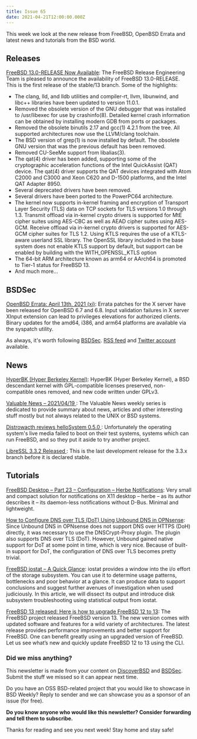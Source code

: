 ```yaml
---
title: Issue 65
date: 2021-04-21T12:00:00.000Z
---
```


This week we look at the new release from FreeBSD, OpenBSD Errata and latest news and tutorials from the BSD world.

<!-- more -->

## Releases

[FreeBSD 13.0-RELEASE Now Available](https://bsdsec.net/articles/freebsd-announce-freebsd-13-0-release-now-available?utm_source=bsdweekly): The FreeBSD Release Engineering Team is pleased to announce the availability of FreeBSD 13.0-RELEASE. This is the first release of the stable/13 branch. Some of the highlights:

 * The clang, lld, and lldb utilities and compiler-rt, llvm, libunwind, and libc++ libraries have been updated to version 11.0.1.
 * Removed the obsolete version of the GNU debugger that was installed to /usr/libexec for use by crashinfo(8). Detailed kernel crash information can be obtained by installing modern GDB from ports or packages.
 * Removed the obsolete binutils 2.17 and gcc(1) 4.2.1 from the tree. All supported architectures now use the LLVM/clang toolchain.
 * The BSD version of grep(1) is now installed by default. The obsolete GNU version that was the previous default has been removed.
 * Removed CU-SeeMe support from libalias(3).
 * The qat(4) driver has been added, supporting some of the cryptographic acceleration functions of the Intel QuickAssist (QAT) device. The qat(4) driver supports the QAT devices integrated with Atom C2000 and C3000 and Xeon C620 and D-1500 platforms, and the Intel QAT Adapter 8950.
 * Several deprecated drivers have been removed.
 * Several drivers have been ported to the PowerPC64 architecture.
 * The kernel now supports in-kernel framing and encryption of Transport Layer Security (TLS) data on TCP sockets for TLS versions 1.0 through 1.3. Transmit offload via in-kernel crypto drivers is supported for MtE cipher suites using AES-CBC as well as AEAD cipher suites using AES-GCM. Receive offload via in-kernel crypto drivers is supported for AES-GCM cipher suites for TLS 1.2. Using KTLS requires the use of a KTLS-aware userland SSL library. The OpenSSL library included in the base system does not enable KTLS support by default, but support can be enabled by building with the WITH_OPENSSL_KTLS option
 * The 64-bit ARM architecture known as arm64 or AArch64 is promoted to Tier-1 status for FreeBSD 13.
 * And much more...

## BSDSec

[OpenBSD Errata: April 13th, 2021 (xi)](https://bsdsec.net/articles/openbsd-errata-april-13th-2021-xi?utm_source=bsdweekly): Errata patches for the X server have been released for OpenBSD 6.7 and 6.8. Input validation failures in X server XInput extension can lead to privileges elevations for authorized clients. Binary updates for the amd64, i386, and arm64 platforms are available via the syspatch utility.

As always, it's worth following [BSDSec](https://bsdsec.net). [RSS feed](https://bsdsec.net/articles.atom) and [Twitter account](https://twitter.com/bsdsec) available.

## News

[HyperBK (Hyper Berkeley Kernel)](https://git.hyperbola.info:50100/hyperbolabsd/hyperbk.git/?utm_source=bsdweekly): HyperBK (Hyper Berkeley Kernel), a BSD descendant kernel with GPL-compatible licenses preserved, non-compatible ones removed, and new code written under GPLv3.

[Valuable News – 2021/04/19 ](https://vermaden.wordpress.com/2021/04/19/valuable-news-2021-04-19/?utm_source=bsdweekly): The Valuable News weekly series is dedicated to provide summary about news, articles and other interesting stuff mostly but not always related to the UNIX or BSD systems.

[Distrowacth reviews helloSystem 0.5.0 ](https://distrowatch.com/weekly.php?issue=20210419#hellosystem&utm_source=bsdweekly): Unfortunately the operating system's live media failed to boot on their test systems, systems which can run FreeBSD, and so they put it aside to try another project.

[LibreSSL 3.3.2 Released ](https://bsdsec.net/articles/libressl-3-3-2-released?utm_source=bsdweekly): This is the last development release for the 3.3.x branch before it is declared stable.
## Tutorials

[FreeBSD Desktop – Part 23 – Configuration – Herbe Notifications](https://vermaden.wordpress.com/2021/04/18/freebsd-desktop-part-23-configuration-herbe-notifications/?utm_source=bsdweekly): Very small and compact solution for notifications on X11 desktop – herbe – as its author describes it – its daemon-less notifications without D-Bus. Minimal and lightweight.

[How to Configure DNS over TLS (DoT) Using Unbound DNS in OPNsense](https://homenetworkguy.com/how-to/configure-dns-over-tls-unbound-opnsense/?utm_source=bsdweekly): Since Unbound DNS in OPNsense does not support DNS over HTTPS (DoH) directly, it was necessary to use the DNSCrypt-Proxy plugin. The plugin also supports DNS over TLS (DoT). However, Unbound gained native support for DoT at some point in time, which is very nice. Because of built-in support for DoT, the configuration of DNS over TLS becomes pretty trivial.

[FreeBSD iostat – A Quick Glance](https://klarasystems.com/articles/freebsd-iostat-a-quick-glance/?utm_source=bsdweekly): iostat provides a window into the i/o effort of the storage subsystem. You can use it to determine usage patterns, bottlenecks and poor behavior at a glance. It can produce data to support conclusions and suggest further avenues of investigation when used judiciously. In this article, we will dissect its output and introduce disk subsystem troubleshooting using statistical output from iostat.

[FreeBSD 13 released: Here is how to upgrade FreeBSD 12 to 13](https://www.cyberciti.biz/open-source/freebsd-13-released-how-to-update-upgrade-freebsd-12-to-13/?utm_source=bsdweekly): The FreeBSD project released FreeBSD version 13. The new version comes with updated software and features for a wild variety of architectures. The latest release provides performance improvements and better support for FreeBSD. One can benefit greatly using an upgraded version of FreeBSD. Let us see what’s new and quickly update FreeBSD 12 to 13 using the CLI.

### Did we miss anything?

This newsletter is made from your content on [DiscoverBSD](https://discoverbsd.com) and [BSDSec](https://bsdsec.net). Submit the stuff we missed so it can appear next time.

Do you have an OSS BSD-related project that you would like to showcase in BSD Weekly? Reply to sender and we can showcase you as a sponsor of an issue (for free).

**Do you know anyone who would like this newsletter? Consider forwarding and tell them to subscribe.**

Thanks for reading and see you next week! Stay home and stay safe!
